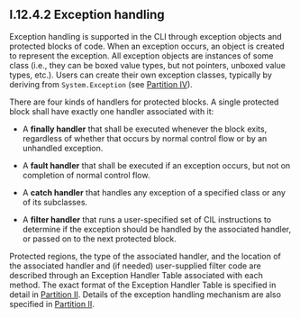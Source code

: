## I.12.4.2 Exception handling

Exception handling is supported in the CLI through exception objects and protected blocks of code. When an exception occurs, an object is created to represent the exception. All exception objects are instances of some class (i.e., they can be boxed value types, but not pointers, unboxed value types, etc.). Users can create their own exception classes, typically by deriving from `System.Exception` (see [Partition IV](iv.3.1-the-kernel-profile.md)).

There are four kinds of handlers for protected blocks. A single protected block shall have exactly one handler associated with it:

 * A **finally handler** that shall be executed whenever the block exits, regardless of whether that occurs by normal control flow or by an unhandled exception.

 * A **fault handler** that shall be executed if an exception occurs, but not on completion of normal control flow.

 * A **catch handler** that handles any exception of a specified class or any of its subclasses.

 * A **filter handler** that runs a user-specified set of CIL instructions to determine if the exception should be handled by the associated handler, or passed on to the next protected block.

Protected regions, the type of the associated handler, and the location of the associated handler and (if needed) user-supplied filter code are described through an Exception Handler Table associated with each method. The exact format of the Exception Handler Table is specified in detail in [Partition II](i.12.4.2-exception-handling.md). Details of the exception handling mechanism are also specified in [Partition II](i.12.4.2-exception-handling.md).
